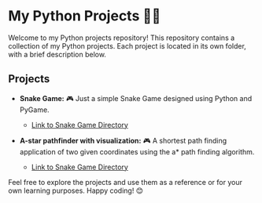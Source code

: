 # My Python Projects 🐍🚀

Welcome to my Python projects repository! This repository contains a collection of my Python projects. Each project is located in its own folder, with a brief description below.

## Projects

- **Snake Game:** 🎮 Just a simple Snake Game designed using Python and PyGame.
  - [Link to Snake Game Directory](https://github.com/AdhilAshraf12/PythonProjects/tree/main/SnakeGame)

- **A-star pathfinder with visualization:** 🎮 A shortest path finding application of two given coordinates using the a* path finding algorithm.
  - [Link to Snake Game Directory](https://github.com/AdhilAshraf12/PythonProjects/tree/main/ShortestPathFinder)

  
Feel free to explore the projects and use them as a reference or for your own learning purposes. Happy coding! 😊
